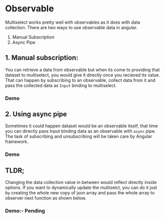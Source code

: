 # Observable

Multiselect works pretty well with observables as it does with data collection. There are two ways to use observable data in angular.
1. Manual Subscription
2. Async Pipe

<ms-observable-async></ms-observable-async>

<code-tabs>
  <code-pane title="app/observable-async.component.ts" path="observable/src/app/observable-async.component.ts"></code-pane>
  <code-pane title="app/observable-async.component.html" path="observable/src/app/observable-async.component.html"></code-pane>
</code-tabs>

## 1. Manual subscription:
You can retrieve a data from observable but when its come to providing that dataset to multiselect, you would give it directly once you recieved its value. That can happen by subscribing to an observable, collect data from it and pass the collected data as `Input` binding to multiselect. 

### Demo

<ms-observable-async-update></ms-observable-async-update>

<code-tabs>
  <code-pane title="app/observable-dynamic-update.component.ts" path="observable/src/app/observable-dynamic-update.component.ts"></code-pane>
  <code-pane title="app/observable-dynamic-update.component.html" path="observable/src/app/observable-dynamic-update.component.html"></code-pane>
</code-tabs>

## 2. Using async pipe
Sometimes it could happen dataset would be an observable itself, that time you can directly pass Input binding data as an observable with `async` pipe. The task of subscribing and unsubscribing will be taken care by Angular framework.

### Demo

<ms-observable-async-service></ms-observable-async-service>

<code-tabs>
  <code-pane title="app/observable-async-service.component.ts" path="observable/src/app/observable-async-service.component.ts"></code-pane>
  <code-pane title="app/observable-async-service.component.html" path="observable/src/app/observable-async-service.component.html"></code-pane>
</code-tabs>

## TLDR;

Changing the data collection value in between would reflect directly inside options. If you want to dynamically update the multiselct, you can do it just by creating the whole new copy of json array and pass the whole array to observer next function as shown below.

### Demo:- Pending
